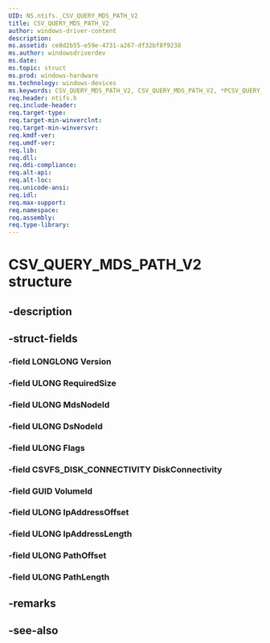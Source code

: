 ```yaml
---
UID: NS.ntifs._CSV_QUERY_MDS_PATH_V2
title: CSV_QUERY_MDS_PATH_V2
author: windows-driver-content
description: 
ms.assetid: ce0d2b55-e59e-4731-a267-df32bf8f9238
ms.author: windowsdriverdev
ms.date: 
ms.topic: struct
ms.prod: windows-hardware
ms.technology: windows-devices
ms.keywords: CSV_QUERY_MDS_PATH_V2, CSV_QUERY_MDS_PATH_V2, *PCSV_QUERY_MDS_PATH_V2
req.header: ntifs.h
req.include-header:
req.target-type:
req.target-min-winverclnt:
req.target-min-winversvr:
req.kmdf-ver:
req.umdf-ver:
req.lib:
req.dll:
req.ddi-compliance:
req.alt-api:
req.alt-loc:
req.unicode-ansi:
req.idl:
req.max-support:
req.namespace:
req.assembly:
req.type-library:
---
```


# CSV_QUERY_MDS_PATH_V2 structure

## -description



## -struct-fields

### -field LONGLONG Version			
 	
### -field ULONG RequiredSize			
 	
### -field ULONG MdsNodeId			
 	
### -field ULONG DsNodeId			
 	
### -field ULONG Flags			
 	
### -field CSVFS_DISK_CONNECTIVITY DiskConnectivity			
 	
### -field GUID VolumeId			
 	
### -field ULONG IpAddressOffset			
 	
### -field ULONG IpAddressLength			
 	
### -field ULONG PathOffset			
 	
### -field ULONG PathLength			
 	
## -remarks

## -see-also